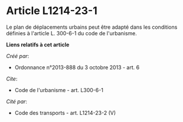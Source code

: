 # Article L1214-23-1

Le plan de déplacements urbains peut être adapté dans les conditions définies à l'article L. 300-6-1 du code de l'urbanisme.

**Liens relatifs à cet article**

_Créé par_:

  - Ordonnance n°2013-888 du 3 octobre 2013 - art. 6

_Cite_:

  - Code de l'urbanisme - art. L300-6-1

_Cité par_:

  - Code des transports - art. L1214-23-2  (V)
